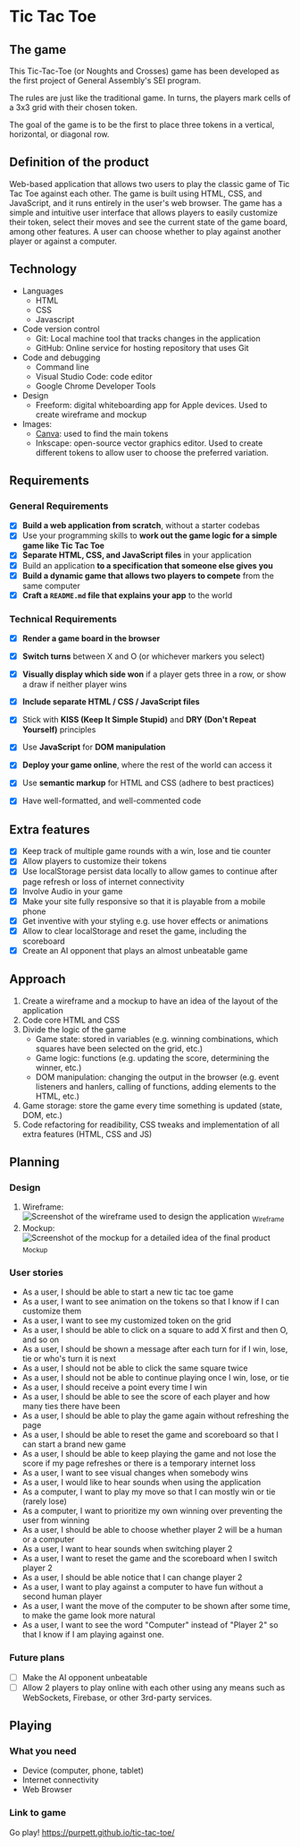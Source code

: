 # Tic Tac Toe

## The game

This Tic-Tac-Toe (or Noughts and Crosses) game has been developed as the first project of General Assembly's SEI program. 

The rules are just like the traditional game. In turns, the players mark cells of a 3x3 grid with their chosen token. 

The goal of the game is to be the first to place three tokens in a vertical, horizontal, or diagonal row.

## Definition of the product

Web-based application that allows two users to play the classic game of Tic Tac Toe against each other. The game is built using HTML, CSS, and JavaScript, and it runs entirely in the user's web browser. The game has a simple and intuitive user interface that allows players to easily customize their token, select their moves and see the current state of the game board, among other features. 
A user can choose whether to play against another player or against a computer.

## Technology

* Languages
    * HTML
    * CSS
    * Javascript 
* Code version control
    - Git: Local machine tool that tracks changes in the application
    - GitHub: Online service for hosting repository that uses Git
* Code and debugging
    - Command line
    - Visual Studio Code: code editor
    - Google Chrome Developer Tools
* Design
    - Freeform: digital whiteboarding app for Apple devices. Used to create wireframe and mockup
* Images: 
    - [Canva](https://www.canva.com/): used to find the main tokens
    - Inkscape: open-source vector graphics editor. Used to create different tokens to allow user to choose the preferred variation.

## Requirements

### General Requirements

- [x] **Build a web application from scratch**, without a starter codebas
- [x] Use your programming skills to **work out the game logic for a simple game like Tic Tac Toe**
- [x] **Separate HTML, CSS, and JavaScript files** in your application
- [x] Build an application **to a specification that someone else gives you**
- [x] **Build a dynamic game that allows two players to compete** from the same computer
- [x] **Craft a `README.md` file that explains your app** to the world

### Technical Requirements

- [x] **Render a game board in the browser** 
- [x] **Switch turns** between X and O (or whichever markers you select)
- [x] **Visually display which side won** if a player gets three in a row, or show a draw if neither player wins
- [x] **Include separate HTML / CSS / JavaScript files**
- [x] Stick with **KISS (Keep It Simple Stupid)** and **DRY (Don't Repeat Yourself)** principles
- [x] Use **JavaScript** for **DOM manipulation**
- [x] **Deploy your game online**, where the rest of the world can access it
- [x] Use **semantic markup** for HTML and CSS (adhere to best practices)
- [x] Have well-formatted, and well-commented code


## Extra features

- [x] Keep track of multiple game rounds with a win, lose and tie counter
- [x] Allow players to customize their tokens
- [x] Use localStorage persist data locally to allow games to continue after page refresh or loss of internet connectivity
- [x] Involve Audio in your game
- [x] Make your site fully responsive so that it is playable from a mobile phone
- [x] Get inventive with your styling e.g. use hover effects or animations
- [x] Allow to clear localStorage and reset the game, including the scoreboard
- [x] Create an AI opponent that plays an almost unbeatable game

## Approach

1. Create a wireframe and a mockup to have an idea of the layout of the application
2. Code core HTML and CSS
2. Divide the logic of the game
    - Game state: stored in variables (e.g. winning combinations, which squares have been selected on the grid, etc.)
    - Game logic: functions (e.g. updating the score, determining the winner, etc.)
    - DOM manipulation: changing the output in the browser (e.g. event listeners and hanlers, calling of functions, adding elements to the HTML, etc.)
3. Game storage: store the game every time something is updated (state, DOM, etc.) 
4. Code refactoring for readibility, CSS tweaks and implementation of all extra features (HTML, CSS and JS)

## Planning

### Design

1. Wireframe: 
![Screenshot of the wireframe used to design the application](/readme_items/wireframe.jpg)
<sub>Wireframe</sub>
2. Mockup:
![Screenshot of the mockup for a detailed idea of the final product](/readme_items/mockup.jpg)
<sub>Mockup</sub>

### User stories

- As a user, I should be able to start a new tic tac toe game
- As a user, I want to see animation on the tokens so that I know if I can customize them
- As a user, I want to see my customized token on the grid
- As a user, I should be able to click on a square to add X first and then O, and so on
- As a user, I should be shown a message after each turn for if I win, lose, tie or who's turn it is next
- As a user, I should not be able to click the same square twice
- As a user, I should not be able to continue playing once I win, lose, or tie
- As a user, I should receive a point every time I win
- As a user, I should be able to see the score of each player and how many ties there have been
- As a user, I should be able to play the game again without refreshing the page
- As a user, I should be able to reset the game and scoreboard so that I can start a brand new game 
- As a user, I should be able to keep playing the game and not lose the score if my page refreshes or there is a temporary internet loss
- As a user, I want to see visual changes when somebody wins
- As a user, I would like to hear sounds when using the application
- As a computer, I want to play my move so that I can mostly win or tie (rarely lose)
- As a computer, I want to prioritize my own winning over preventing the user from winning
- As a user, I should be able to choose whether player 2 will be a human or a computer
- As a user, I want to hear sounds when switching player 2 
- As a user, I want to reset the game and the scoreboard when I switch player 2
- As a user, I should be able notice that I can change player 2
- As a user, I want to play against a computer to have fun without a second human player
- As a user, I want the move of the computer to be shown after some time, to make the game look more natural
- As a user, I want to see the word "Computer" instead of "Player 2" so that I know if I am playing against one.

### Future plans

- [ ] Make the AI opponent unbeatable
- [ ] Allow 2 players to play online with each other using any means such as WebSockets, Firebase, or other 3rd-party services.

## Playing

### What you need

* Device (computer, phone, tablet)
* Internet connectivity
* Web Browser

### Link to game

Go play! https://purpett.github.io/tic-tac-toe/
